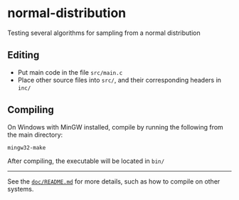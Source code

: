 # normal-distribution
Testing several algorithms for sampling from a normal distribution

## Editing
- Put main code in the file `src/main.c`
- Place other source files into `src/`, and their corresponding headers in `inc/`

## Compiling
On Windows with MinGW installed, compile by running the following from the main directory:
```
mingw32-make
```
After compiling, the executable will be located in `bin/`

---
See the [`doc/README.md`](doc/README.md) for more details, such as how to compile on other systems.